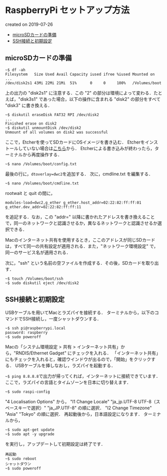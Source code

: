 # RaspberryPi セットアップ方法

created on 2019-07-26

- [microSDカードの準備](#microSDカードの準備)
- [SSH接続と初期設定](#SSH接続と初期設定)

## microSDカードの準備

```
~$ df -ah
Filesystem   Size Used Avail Capacity iused ifree %iused Mounted on
...
/dev/disk2s1 43Mi 22Mi 21Mi  51%      0     0     100%   /Volumes/boot
```

上の出力の "disk2s1" に注意する．この "2" の部分は環境によって変わる．たとえば，"disk3s1" であった場合，以下の操作に含まれる "disk2" の部分をすべて "disk3" に書き換える．

```
~$ diskutil eraseDisk FAT32 RPI /dev/disk2
...
Finished erase on disk2
~$ diskutil unmountDisk /dev/disk2
Unmount of all volumes on disk2 was successful
```

ここで，Etcherを使ってSDカードにOSイメージを書き込む．
Etcherをインストールしていない場合は[こちら](https://www.balena.io/etcher/)から．
Etcherによる書き込みが終わったら，ターミナルから再度操作する．

```
~$ nano /Volumes/boot/config.txt
```

最後の行に，`dtoverlay=dwc2`を追加する．
次に，cmdline.txt を編集する．

```
~$ nano /Volumes/boot/cmdline.txt
```

rootwait と quit の間に，

```
modules-load=dwc2,g_ether g_ether.host_addr=02:22:82:ff:ff:01 g_ether.dev_addr=02:22:82:ff:ff:11
```

を追記する．なお，この "addr=" 以降に書かれたアドレスを書き換えることで，同一のネットワークと認識させるか，異なるネットワークと認識させるか選択できる．

Macのインターネット共有を使用するとき，ここのアドレスが同じSDカードは，すべて同一の共有設定が適用される．また，"ネットワーク環境設定" で，同一のサービス名が適用される．

次に，"ssh" という名前の空ファイルを作成する．その後，SDカードを取り出す．

```
~$ touch /Volumes/boot/ssh
~$ sudo diskutil eject /dev/disk2
```

## SSH接続と初期設定

USBケーブルを用いてMacとラズパイを接続する．
ターミナルから，以下のコマンドでSSH接続し，一度シャットダウンする．

```
~$ ssh pi@raspberrypi.local
password: raspberry
~$ sudo poweroff
```

Macの「システム環境設定 > 共有 > インターネット共有」から，"RNDIS/Ethernet Gadget" にチェックを入れる．
「インターネット共有」にもチェックを入れると，確認ウインドウが出るので，「開始」をクリックする．
USBケーブルを挿しなおし，ラズパイを起動する．

`~$ ping 8.8.8.8`で出力が帰ってくれば，インターネットに接続できています．
ここで，ラズパイの言語とタイムゾーンを日本に切り替えます．

```
~$ sudo raspi-config
```

"4 Localisation Options" から，
"I1 Change Locale" "ja_jp.UTF-8 UTF-8（スペースキーで選択）" "ja_JP.UTF-8" の順に選択．
"I2 Change Timezone" "Asia" "Tokyo" の順に選択．
再起動後から，日本語設定になります．
ターミナルから，

```
~$ sudo apt-get update
~$ sudo apt -y upgrade
```

を実行し，アップデートして初期設定は終了です．

```
再起動
~$ sudo reboot
シャットダウン
~$ sudo poweroff
```
